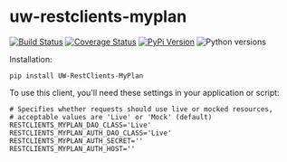 # uw-restclients-myplan

[![Build Status](https://github.com/uw-it-aca/uw-restclients-myplan/workflows/tests/badge.svg)](https://github.com/uw-it-aca/uw-restclients-myplan/actions)
[![Coverage Status](https://coveralls.io/repos/uw-it-aca/uw-restclients-myplan/badge.svg?branch=main)](https://coveralls.io/r/uw-it-aca/uw-restclients-myplan?branch=main)
[![PyPi Version](https://img.shields.io/pypi/v/uw-restclients-myplan.svg)](https://pypi.python.org/pypi/uw-restclients-myplan)
![Python versions](https://img.shields.io/badge/python-3.10-blue.svg)


Installation:

    pip install UW-RestClients-MyPlan

To use this client, you'll need these settings in your application or script:

    # Specifies whether requests should use live or mocked resources,
    # acceptable values are 'Live' or 'Mock' (default)
    RESTCLIENTS_MYPLAN_DAO_CLASS='Live'
    RESTCLIENTS_MYPLAN_AUTH_DAO_CLASS='Live'
    RESTCLIENTS_MYPLAN_AUTH_SECRET=''
    RESTCLIENTS_MYPLAN_AUTH_HOST=''
